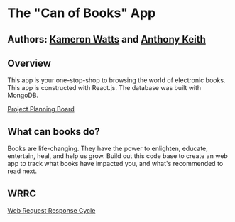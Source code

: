 # The "Can of Books" App

## Authors: [Kameron Watts](https://github.com/KamWatts) and [Anthony Keith](https://github.com/AnthonyKeith15)

## Overview 

This app is your one-stop-shop to browsing the world of electronic books. This app is constructed with React.js. The database was built with MongoDB.

[Project Planning Board](https://trello.com/b/bDf4ehcE/can-of-books)
## What can books do?

Books are life-changing. They have the power to enlighten, educate, entertain, heal, and help us grow. Build out this code base to create an web app to track what books have impacted you, and what's recommended to read next.

## WRRC

[Web Request Response Cycle](./public/DataBase%20WRRC.jpg)

